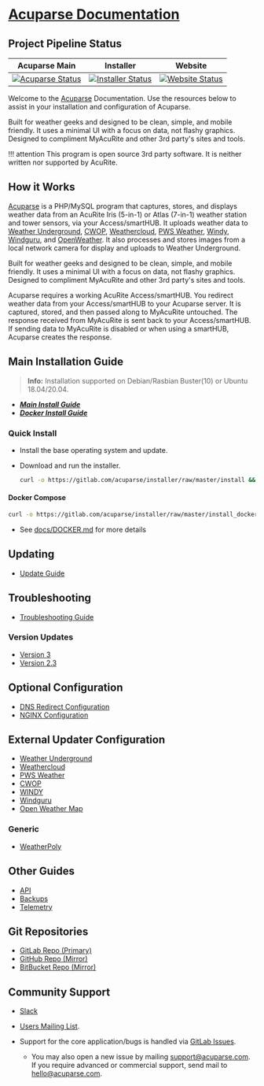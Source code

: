 # [Acuparse Documentation](https://docs.acuparse.com)

## Project Pipeline Status

| Acuparse Main | Installer | Website |
| ---- | ---- | --- |
| [![Acuparse Status](https://gitlab.com/acuparse/acuparse/badges/stable/pipeline.svg "Acuparse Status")](https://gitlab.com/acuparse/acuparse/pipelines) | [![Installer Status](https://gitlab.com/acuparse/installer/badges/master/pipeline.svg "Installer Status")](https://gitlab.com/acuparse/installer/pipelines) | [![Website Status](https://gitlab.com/acuparse/website/badges/master/pipeline.svg "Website Status")](https://gitlab.com/acuparse/website/pipelines) |

Welcome to the [Acuparse](https://www.acuparse.com) Documentation.
Use the resources below to assist in your installation and configuration of Acuparse.

Built for weather geeks and designed to be clean, simple, and mobile friendly. It uses a minimal UI with a focus on data,
not flashy graphics. Designed to compliment MyAcuRite and other 3rd party's sites and tools.

!!! attention
    This program is open source 3rd party software. It is neither written nor supported by AcuRite.

## How it Works

[Acuparse](https://www.acuparse.com) is a PHP/MySQL program that captures, stores, and displays weather data from an AcuRite
Iris (5-in-1) or Atlas (7-in-1) weather station and tower sensors, via your Access/smartHUB. It uploads weather data to
[Weather Underground](https://https://www.wunderground.com), [CWOP](http://www.wxqa.com), [Weathercloud](https://weathercloud.net),
[PWS Weather](https://www.pwsweather.com), [Windy](https://www.windy.com), [Windguru](https://www.windguru.cz),
and [OpenWeather](https://openweathermap.org/).
It also processes and stores images from a local network camera for display and uploads to Weather Underground.

Built for weather geeks and designed to be clean, simple, and mobile friendly. It uses a minimal UI with a focus on data,
not flashy graphics. Designed to compliment MyAcuRite and other 3rd party's sites and tools.

Acuparse requires a working AcuRite Access/smartHUB. You redirect weather data from your Access/smartHUB to your Acuparse
server. It is captured, stored, and then passed along to MyAcuRite untouched.
The response received from MyAcuRite is sent back to your Access/smartHUB. If sending data to MyAcuRite is disabled or
when using a smartHUB, Acuparse creates the response.

## Main Installation Guide

> **Info:** Installation supported on Debian/Rasbian Buster(10) or Ubuntu 18.04/20.04.

- ***[Main Install Guide](INSTALL)***
- ***[Docker Install Guide](DOCKER)***

### Quick Install

- Install the base operating system and update.
- Download and run the installer.

    ```bash
    curl -o https://gitlab.com/acuparse/installer/raw/master/install && sudo bash install | tee ~/acuparse.log`
    ```

#### Docker Compose

```bash
curl -o https://gitlab.com/acuparse/installer/raw/master/install_docker && sudo bash install_docker | tee ~/acuparse.log
```

- See [docs/DOCKER.md](https://docs.acuparse.com/DOCKER) for more details

## Updating

- [Update Guide](UPDATING)

## Troubleshooting

- [Troubleshooting Guide](TROUBLESHOOTING)

### Version Updates

- [Version 3](updates/v3)
- [Version 2.3](updates/v2_3)

## Optional Configuration

- [DNS Redirect Configuration](DNS)
- [NGINX Configuration](NGINX)

## External Updater Configuration

- [Weather Underground](external/WU)
- [Weathercloud](external/WC)
- [PWS Weather](external/PWS)
- [CWOP](external/CWOP)
- [WINDY](external/WINDY)
- [Windguru](external/WINDGURU)
- [Open Weather Map](external/OPENWEATHER)

### Generic

- [WeatherPoly](external/generic/WEATHERPOLY)

## Other Guides

- [API](API)
- [Backups](BACKUPS)
- [Telemetry](TELEMETRY)

## Git Repositories

- [GitLab Repo (Primary)](https://gitlab.com/acuparse/acuparse)
- [GitHub Repo (Mirror)](https://github.com/acuparse/acuparse)
- [BitBucket Repo (Mirror)](https://bitbucket.org/acuparse/acuparse)

## Community Support

- [Slack](https://communityinviter.com/apps/acuparse/acuparse)
- [Users Mailing List](https://groups.google.com/a/lists.acuparse.com/forum/#!forum/users).

- Support for the core application/bugs is handled via [GitLab Issues](https://gitlab.com/acuparse/acuparse/issues).
    - You may also open a new issue by mailing [support@acuparse.com](mailto:support@acuparse.com).
If you require advanced or commercial support, send mail to [hello@acuparse.com](mailto:hello@acuparse.com).

